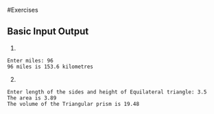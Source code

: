 #Exercises

## Basic Input Output

1.
```
Enter miles: 96
96 miles is 153.6 kilometres
```

2.
```
Enter length of the sides and height of Equilateral triangle: 3.5
The area is 3.89
The volume of the Triangular prism is 19.48
```
